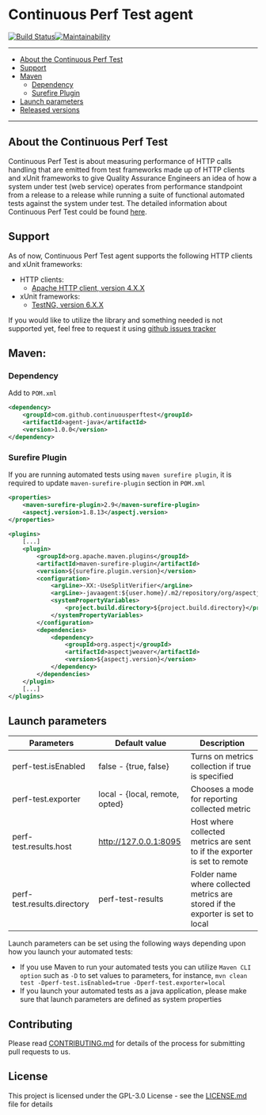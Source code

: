 # Continuous Perf Test agent

[![Build Status](https://travis-ci.org/continuousperftest/agent-java.svg?branch=master)](https://travis-ci.org/continuousperftest/agent-java)[![Maintainability](https://api.codeclimate.com/v1/badges/db073d11f43ce2552fe5/maintainability)](https://codeclimate.com/github/continuousperftest/agent-java/maintainability)

---
- [About the Continuous Perf Test](https://github.com/continuousperftest/agent-java#about-the-continuous-perf-test)
- [Support](https://github.com/continuousperftest/agent-java#support)
- [Maven](https://github.com/continuousperftest/agent-java#maven)
  - [Dependency](https://github.com/continuousperftest/agent-java#dependency)
  - [Surefire Plugin](https://github.com/continuousperftest/agent-java#surefire-plugin)
- [Launch parameters](https://github.com/continuousperftest/agent-java#launch-parameters)
- [Released versions](https://github.com/continuousperftest/agent-java/blob/master/CHANGES.md)
---


## About the Continuous Perf Test

Continuous Perf Test is about measuring performance of HTTP calls handling that are emitted from test frameworks made up of HTTP clients and xUnit frameworks to give Quality Assurance Engineers an idea of how a system under test (web service) operates from performance standpoint from a release to a release while running a suite of functional automated tests against the system under test. The detailed information about Continuous Perf Test could be found [here](https://www.linkedin.com/pulse/continuous-perf-test-aleh-struneuski).


## Support

As of now, Continuous Perf Test agent supports the following HTTP clients and xUnit frameworks:

-	HTTP clients:
	-	[Apache HTTP client, version 4.X.X](https://hc.apache.org/httpcomponents-client-ga)
-	xUnit frameworks:
	- 	[TestNG, version 6.X.X](https://testng.org/doc/index.html)

If you would like to utilize the library and something needed is not supported yet, feel free to request it using [github issues tracker](https://github.com/continuousperftest/agent-java/issues)


## Maven:

### Dependency

Add to `POM.xml`

```xml
<dependency>
    <groupId>com.github.continuousperftest</groupId>
    <artifactId>agent-java</artifactId>
    <version>1.0.0</version>
</dependency>
```

### Surefire Plugin

If you are running automated tests using `maven surefire plugin`, it is required to update `maven-surefire-plugin` section in `POM.xml`

```xml
<properties>
	<maven-surefire-plugin>2.9</maven-surefire-plugin>
	<aspectj.version>1.8.13</aspectj.version>
</properties>
	
<plugins>
    [...]
	<plugin>
		<groupId>org.apache.maven.plugins</groupId>
		<artifactId>maven-surefire-plugin</artifactId>
		<version>${surefire.plugin.version}</version>
		<configuration>
			<argLine>-XX:-UseSplitVerifier</argLine>
			<argLine>-javaagent:${user.home}/.m2/repository/org/aspectj/aspectjweaver/${aspectj.version}/aspectjweaver-${aspectj.version}.jar</argLine>
			<systemPropertyVariables>
				<project.build.directory>${project.build.directory}</project.build.directory>
			</systemPropertyVariables>
		</configuration>
		<dependencies>
			<dependency>
				<groupId>org.aspectj</groupId>
				<artifactId>aspectjweaver</artifactId>
				<version>${aspectj.version}</version>
			</dependency>
		</dependencies>
	</plugin>
    [...]
</plugins>
```


## Launch parameters

| 	      **Parameters**      	|       **Default value**       |        						**Description**        		                   |
|-------------------------------|-------------------------------|------------------------------------------------------------------------------|
| perf-test.isEnabled    		|false - {true, false}          |Turns on metrics collection if true is specified							   |
| perf-test.exporter     		|local - {local, remote, opted} |Chooses a mode for reporting collected metric   							   |
| perf-test.results.host 		|http://127.0.0.1:8095          |Host where collected metrics are sent to if the exporter is set to remote     |                  
| perf-test.results.directory   |perf-test-results              |Folder name where collected metrics are stored if the exporter is set to local|  


Launch parameters can be set using the following ways depending upon how you launch your automated tests:
-	If you use Maven to run your automated tests you can utilize `Maven CLI option` such as `-D` to set values to parameters, for instance, `mvn clean test -Dperf-test.isEnabled=true -Dperf-test.exporter=local`
-	If you launch your automated tests as a java application, please make sure that launch parameters are defined as system properties


## Contributing

Please read [CONTRIBUTING.md](https://github.com/continuousperftest/agent-java/blob/master/CONTRIBUTING.md) for details of the process for submitting pull requests to us.


## License

This project is licensed under the GPL-3.0 License - see the [LICENSE.md](https://github.com/continuousperftest/agent-java/blob/master/LICENSE) file for details